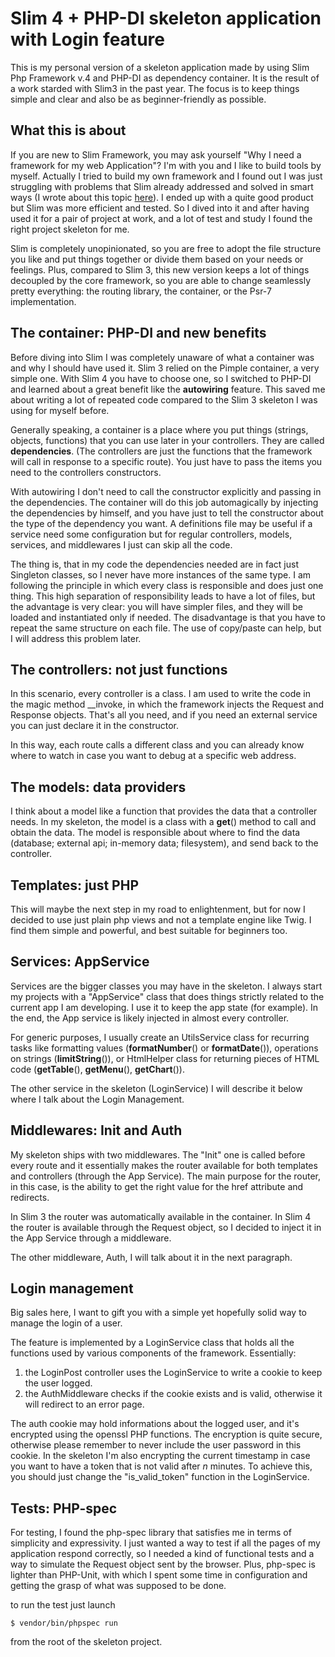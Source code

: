 # Slim 4 + PHP-DI skeleton application with Login feature

This is my personal version of a skeleton application made by using Slim Php Framework v.4 and PHP-DI as dependency container.
It is the result of a work starded with Slim3 in the past year. The focus is to keep things simple and clear and also be as beginner-friendly as possible. 

## What this is about

If you are new to Slim Framework, you may ask yourself "Why I need a framework for my web Application"? I'm with you and I like to build tools by myself. Actually I tried to build my own framework and I found out I was just struggling with problems that Slim already addressed and solved in smart ways (I wrote about this topic [here](https://medium.com/@paooolino/why-i-choose-slim-framework-for-my-php-web-development-3b087e6d09fc)). I ended up with a quite good product but Slim was more efficient and tested. So I dived into it and after having used it for a pair of project at work, and a lot of test and study I found the right project skeleton for me.

Slim is completely unopinionated, so you are free to adopt the file structure you like and put things together or divide them based on your needs or feelings. Plus, compared to Slim 3, this new version keeps a lot of things decoupled by the core framework, so you are able to change seamlessly pretty everything: the routing library, the container, or the Psr-7 implementation.

## The container: PHP-DI and new benefits

Before diving into Slim I was completely unaware of what a container was and why I should have used it. Slim 3 relied on the Pimple container, a very simple one. With Slim 4 you have to choose one, so I switched to PHP-DI and learned about a great benefit like the **autowiring** feature. This saved me about writing a lot of repeated code compared to the Slim 3 skeleton I was using for myself before.

Generally speaking, a container is a place where you put things (strings, objects, functions) that you can use later in your controllers. They are called **dependencies**. (The controllers are just the functions that the framework will call in response to a specific route). You just have to pass the items you need to the controllers constructors.

With autowiring I don't need to call the constructor explicitly and passing in the dependencies. The container will do this job automagically by injecting the dependencies by himself, and you have just to tell the constructor about the type of the dependency you want. A definitions file may be useful if a service need some configuration but for regular controllers, models, services, and middlewares I just can skip all the code.

The thing is, that in my code the dependencies needed are in fact just Singleton classes, so I never have more instances of the same type. I am following the principle in which every class is responsible and does just one thing. This high separation of responsibility leads to have a lot of files, but the advantage is very clear: you will have simpler files, and they will be loaded and instantiated only if needed. The disadvantage is that you have to repeat the same structure on each file. The use of copy/paste can help, but I will address this problem later.

## The controllers: not just functions

In this scenario, every controller is a class. I am used to write the code in the magic method __invoke, in which the framework injects the Request and Response objects. That's all you need, and if you need an external service you can just declare it in the constructor.

In this way, each route calls a different class and you can already know where to watch in case you want to debug at a specific web address.

## The models: data providers

I think about a model like a function that provides the data that a controller needs. In my skeleton, the model is a class with a **get**() method to call and obtain the data. The model is responsible about where to find the data (database; external api; in-memory data; filesystem), and send back to the controller.

## Templates: just PHP

This will maybe the next step in my road to enlightenment, but for now I decided to use just plain php views and not a template engine like Twig. I find them simple and powerful, and best suitable for beginners too.

## Services: AppService

Services are the bigger classes you may have in the skeleton. I always start my projects with a "AppService" class that does things strictly related to the current app I am developing. I use it to keep the app state (for example). In the end, the App service is likely injected in almost every controller.

For generic purposes, I usually create an UtilsService class for recurring tasks like formatting values (**formatNumber**() or **formatDate**()), operations on strings (**limitString**()), or HtmlHelper class for returning pieces of HTML code (**getTable**(), **getMenu**(), **getChart**()).

The other service in the skeleton (LoginService) I will describe it below where I talk about the Login Management.

## Middlewares: Init and Auth

My skeleton ships with two middlewares. The "Init" one is called before every route and it essentially makes the router available for both templates and controllers (through the App Service). The main purpose for the router, in this case, is the ability to get the right value for the href attribute and redirects.

In Slim 3 the router was automatically available in the container. In Slim 4 the router is available through the Request object, so I decided to inject it in the App Service through a middleware.

The other middleware, Auth, I will talk about it in the next paragraph.


## Login management

Big sales here, I want to gift you with a simple yet hopefully solid way to manage the login of a user.

The feature is implemented by a LoginService class that holds all the functions used by various components of the framework. Essentially:

1) the LoginPost controller uses the LoginService to write a cookie to keep the user logged.
2) the AuthMiddleware checks if the cookie exists and is valid, otherwise it will redirect to an error page.

The auth cookie may hold informations about the logged user, and it's encrypted using the openssl PHP functions. The encryption is quite secure, otherwise please remember to never include the user password in this cookie. In the skeleton I'm also encrypting the current timestamp in case you want to have a token that is not valid after *n* minutes. To achieve this, you should just change the "is_valid_token" function in the LoginService.

## Tests: PHP-spec

For testing, I found the php-spec library that satisfies me in terms of simplicity and expressivity. I just wanted a way to test if all the pages of my application respond correctly, so I needed a kind of functional tests and a way to simulate the Request object sent by the browser. Plus, php-spec is lighter than PHP-Unit, with which I spent some time in configuration and getting the grasp of what was supposed to be done.

to run the test just launch

    $ vendor/bin/phpspec run

from the root of the skeleton project.


